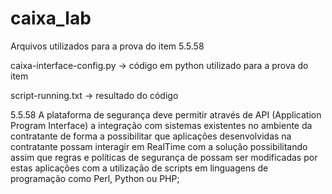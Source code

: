 # caixa_lab

Arquivos utilizados para a prova do item 5.5.58

caixa-interface-config.py -> código em python utilizado para a prova do item

script-running.txt -> resultado do código


5.5.58 A plataforma de segurança deve permitir através de API (Application Program Interface) a integração com sistemas existentes no ambiente da contratante de forma a possibilitar que aplicações desenvolvidas na contratante possam interagir em RealTime com a solução possibilitando assim que regras e políticas de segurança de possam ser modificadas por estas aplicações com a utilização de scripts em linguagens de programação como Perl, Python ou PHP;


